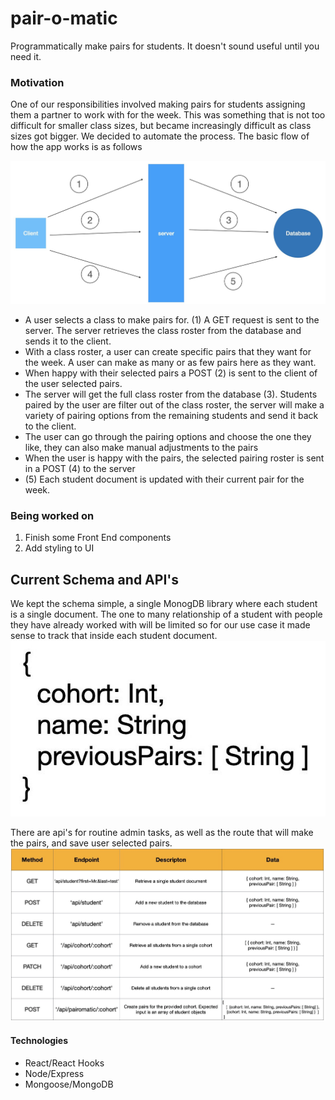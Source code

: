 # pair-o-matic
Programmatically make pairs for students. It doesn't sound useful until you need it.


### Motivation
One of our responsibilities involved making pairs for students assigning them a partner to work with for the week. This was something that is not too difficult for smaller class sizes, but became increasingly difficult as class sizes got bigger. We decided to automate the process. The basic flow of how the app works is as follows

![App Diagram](./images/app-flow.jpeg)
* A user selects a class to make pairs for. \(1\) A GET request is sent to the server. The server retrieves the class roster from the database and sends it to the client.
* With a class roster, a user can create specific pairs that they want for the week. A user can make as many or as few pairs here as they want.
* When happy with their selected pairs a POST \(2\) is sent to the client of the user selected pairs.
* The server will get the full class roster from the database \(3\). Students paired by the user are filter out of the class roster, the server will make a variety of pairing options from the remaining students and send it back to the client.
* The user can go through the pairing options and choose the one they like, they can also make manual adjustments to the pairs
* When the user is happy with the pairs, the selected pairing roster is sent in a POST \(4\) to the server
* \(5\) Each student document is updated with their current pair for the week.

### Being worked on

1. Finish some Front End components
2. Add styling to UI

## Current Schema and API's

We kept the schema simple, a single MonogDB library where each student is a single document. The one to many relationship of a student with people they have already worked with will be limited so for our use case it made sense to track that inside each student document.
![Student Document](./images/documents.jpeg)

There are api's for routine admin tasks, as well as the route that will make the pairs, and save user selected pairs.
![API's table](./images/apitable.jpeg)

#### Technologies

* React/React Hooks
* Node/Express
* Mongoose/MongoDB